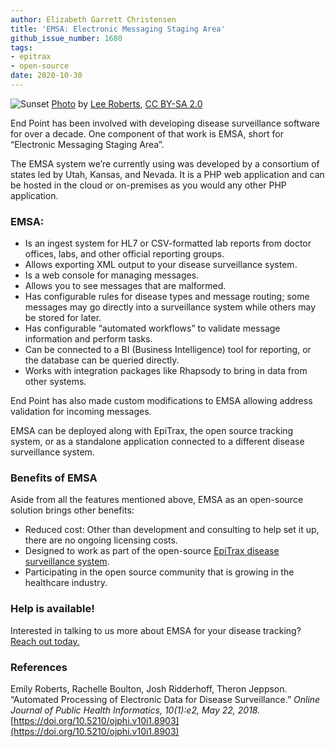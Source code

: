 ```yaml
---
author: Elizabeth Garrett Christensen
title: 'EMSA: Electronic Messaging Staging Area'
github_issue_number: 1680
tags:
- epitrax
- open-source
date: 2020-10-30
---
```


![Sunset](/blog/2020/10/electronic-messaging-staging-area/emsa-banner.jpg)
[Photo](https://flic.kr/p/pnRYaf) by [Lee Roberts](https://flic.kr/ps/2bXFPr), [CC BY-SA 2.0](https://creativecommons.org/licenses/by-sa/2.0/)

End Point has been involved with developing disease surveillance software for over a decade. One component of that work is EMSA, short for “Electronic Messaging Staging Area”.

The EMSA system we’re currently using was developed by a consortium of states led by Utah, Kansas, and Nevada. It is a PHP web application and can be hosted in the cloud or on-premises as you would any other PHP application. 

### EMSA:

- Is an ingest system for HL7 or CSV-formatted lab reports from doctor offices, labs, and other official reporting groups.
- Allows exporting XML output to your disease surveillance system.
- Is a web console for managing messages.
- Allows you to see messages that are malformed.
- Has configurable rules for disease types and message routing; some messages may go directly into a surveillance system while others may be stored for later.
- Has configurable “automated workflows” to validate message information and perform tasks.
- Can be connected to a BI (Business Intelligence) tool for reporting, or the database can be queried directly.
- Works with integration packages like Rhapsody to bring in data from other systems.

End Point has also made custom modifications to EMSA allowing address validation for incoming messages.

EMSA can be deployed along with EpiTrax, the open source tracking system, or as a standalone application connected to a different disease surveillance system.

### Benefits of EMSA

Aside from all the features mentioned above, EMSA as an open-source solution brings other benefits:

- Reduced cost: Other than development and consulting to help set it up, there are no ongoing licensing costs.
- Designed to work as part of the open-source [EpiTrax disease surveillance system](/expertise/epitrax).
- Participating in the open source community that is growing in the healthcare industry.

### Help is available!

Interested in talking to us more about EMSA for your disease tracking? [Reach out today.](/contact)

### References

Emily Roberts, Rachelle Boulton, Josh Ridderhoff, Theron Jeppson. “Automated Processing of Electronic Data for Disease Surveillance.” *Online Journal of Public Health Informatics, 10(1):e2, May 22, 2018.* [https://doi.org/10.5210/ojphi.v10i1.8903](https://doi.org/10.5210/ojphi.v10i1.8903)
